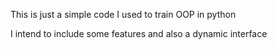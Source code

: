 This is just a simple code I used to train OOP in python

I intend to include some features and also a dynamic interface
